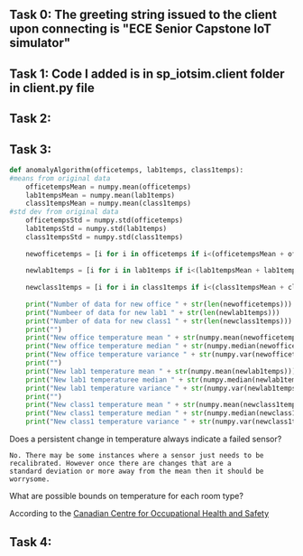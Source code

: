 ## Task 0: The greeting string issued to the client upon connecting is "ECE Senior Capstone IoT simulator"
## Task 1: Code I added is in sp_iotsim.client folder in client.py file
## Task 2: 
## Task 3: 
```python 
def anomalyAlgorithm(officetemps, lab1temps, class1temps):
#means from original data
    officetempsMean = numpy.mean(officetemps)
    lab1tempsMean = numpy.mean(lab1temps)
    class1tempsMean = numpy.mean(class1temps)
#std dev from original data
    officetempsStd = numpy.std(officetemps)
    lab1tempsStd = numpy.std(lab1temps)
    class1tempsStd = numpy.std(class1temps)
    
    newofficetemps = [i for i in officetemps if i<(officetempsMean + officetempsStd)  and i>(officetempsMean - officetempsStd)]
    
    newlab1temps = [i for i in lab1temps if i<(lab1tempsMean + lab1tempsStd) and i>(lab1tempsMean - lab1tempsStd)]
    
    newclass1temps = [i for i in class1temps if i<(class1tempsMean + class1tempsStd) and i>(class1tempsMean - class1tempsStd)]
    
    print("Number of data for new office " + str(len(newofficetemps)))
    print("Numbeer of data for new lab1 " + str(len(newlab1temps)))
    print("Number of data for new class1 " + str(len(newclass1temps)))
    print("")
    print("New office temperature mean " + str(numpy.mean(newofficetemps)))
    print("New office temperature median " + str(numpy.median(newofficetemps)))
    print("New office temperature variance " + str(numpy.var(newofficetemps)))
    print("")
    print("New lab1 temperature mean " + str(numpy.mean(newlab1temps)))
    print("New lab1 temperaturee median " + str(numpy.median(newlab1temps)))
    print("New lab1 temperature variance " + str(numpy.var(newlab1temps)))
    print("")
    print("New class1 temperature mean " + str(numpy.mean(newclass1temps)))
    print("New class1 temperature median " + str(numpy.median(newclass1temps)))
    print("New class1 temperature variance " + str(numpy.var(newclass1temps)))
```
Does a persistent change in temperature always indicate a failed sensor? 

    No. There may be some instances where a sensor just needs to be recalibrated. However once there are changes that are a 
    standard deviation or more away from the mean then it should be worrysome. 

What are possible bounds on temperature for each room type?

   According to the [Canadian Centre for Occupational Health and Safety](https://www.google.com/search?rlz=1C5CHFA_enUS806US806&sxsrf=ALeKk012lAJgZbobkG26_-zwjrgepGooEg%3A1599788293932&ei=BdVaX6nHOPyKytMP28WykAE&q=room+temp+for+office+in+c&oq=room+temp+for+office+in+c&gs_lcp=CgZwc3ktYWIQAzIICCEQFhAdEB4yCAghEBYQHRAeMggIIRAWEB0QHjIICCEQFhAdEB46BAgAEEc6BQghEKABOgYIABAWEB46BQghEJIDUIscWIkoYNUqaABwAXgAgAF7iAGTBJIBAzEuNJgBAKABAaoBB2d3cy13aXrAAQE&sclient=psy-ab&ved=0ahUKEwjp3ebn-9_rAhV8hXIEHduiDBIQ4dUDCA0&uact=5)
## Task 4: 
